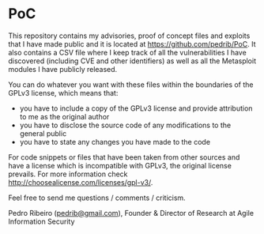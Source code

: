 PoC
===

This repository contains my advisories, proof of concept files and exploits that I have made public and it is located at https://github.com/pedrib/PoC.
It also contains a CSV file where I keep track of all the vulnerabilities I have discovered (including CVE and other identifiers) as well as all the Metasploit modules I have publicly released.

You can do whatever you want with these files within the boundaries of the GPLv3 license, which means that:
- you have to include a copy of the GPLv3 license and provide attribution to me as the original author
- you have to disclose the source code of any modifications to the general public
- you have to state any changes you have made to the code

For code snippets or files that have been taken from other sources and have a license which is incompatible with GPLv3, the original license prevails.
For more information check http://choosealicense.com/licenses/gpl-v3/.

Feel free to send me questions / comments / criticism.

Pedro Ribeiro (pedrib@gmail.com), Founder & Director of Research at Agile Information Security

